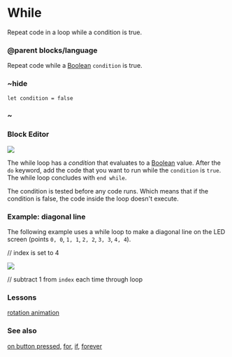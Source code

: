 # While

Repeat code in a loop while a condition is true.

### @parent blocks/language
 

Repeat code while a [Boolean](/microbit/reference/types/boolean) `condition` is true.

### ~hide

```
let condition = false
```

### ~

### Block Editor

![](/static/mb/string-0.png)

The while loop has a *condition* that evaluates to a [Boolean](/microbit/reference/types/boolean) value. After the `do` keyword, add the code that you want to run while the `condition` is `true`. The while loop concludes with `end while`.

The condition is tested before any code runs. Which means that if the condition is false, the code inside the loop doesn't execute.

### Example: diagonal line

The following example uses a while loop to make a diagonal line on the LED screen (points `0, 0`, `1, 1`, `2, 2`, `3, 3`, `4, 4`).

// index is set to 4

![](/static/mb/blocks/var-10.png)

// subtract 1 from `index` each time through loop

### Lessons

[rotation animation](/microbit/lessons/rotation-animation)

### See also

[on button pressed](/microbit/reference/input/on-button-pressed), [for](/microbit/reference/loops/for), [if](/microbit/blocks/if), [forever](/microbit/reference/basic/forever)

